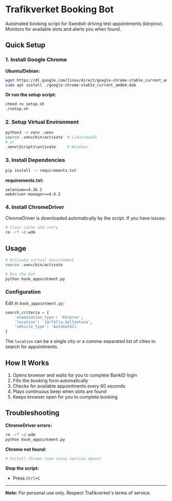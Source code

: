 # Trafikverket Booking Bot

Automated booking script for Swedish driving test appointments (körprov). Monitors for available slots and alerts you when found.

## Quick Setup

### 1. Install Google Chrome

**Ubuntu/Debian:**
```bash
wget https://dl.google.com/linux/direct/google-chrome-stable_current_amd64.deb
sudo apt install ./google-chrome-stable_current_amd64.deb
```

**Or run the setup script:**
```bash
chmod +x setup.sh
./setup.sh
```

### 2. Setup Virtual Environment

```bash
python3 -m venv .venv
source .venv/bin/activate  # Linux/macOS
# or
.venv\Scripts\activate     # Windows
```

### 3. Install Dependencies

```bash
pip install -r requirements.txt
```

**requirements.txt:**
```
selenium==4.26.1
webdriver-manager==4.0.2
```

### 4. Install ChromeDriver

ChromeDriver is downloaded automatically by the script. If you have issues:

```bash
# Clear cache and retry
rm -rf ~/.wdm
```

## Usage

```bash
# Activate virtual environment
source .venv/bin/activate

# Run the bot
python book_appointment.py
```

### Configuration

Edit in `book_appointment.py`:

```python
search_criteria = {
    'examination_type': 'Körprov',
    'location': 'Järfälla,Sollentuna',
    'vehicle_type': 'Automatbil'
}
```

The `location` can be a single city or a comma-separated list of cities to search for appointments.

## How It Works

1. Opens browser and waits for you to complete BankID login
2. Fills the booking form automatically
3. Checks for available appointments every 60 seconds
4. Plays continuous beep when slots are found
5. Keeps browser open for you to complete booking

## Troubleshooting

**ChromeDriver errors:**
```bash
rm -rf ~/.wdm
python book_appointment.py
```

**Chrome not found:**
```bash
# Install Chrome (see setup section above)
```

**Stop the script:**
- Press `Ctrl+C`

---

**Note:** For personal use only. Respect Trafikverket's terms of service.
